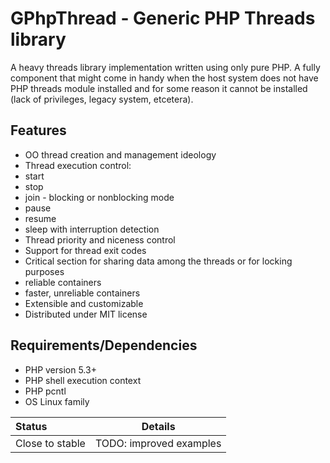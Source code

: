 GPhpThread - Generic PHP Threads library
========================================

A heavy threads library implementation written using only pure PHP. 
A fully component that might come in handy when the host system does
not have PHP threads module installed and for some reason it cannot
be installed (lack of privileges, legacy system, etcetera).

Features
--------

* OO thread creation and management ideology
* Thread execution control:
 * start
 * stop
 * join - blocking or nonblocking mode
 * pause
 * resume
 * sleep with interruption detection
* Thread priority and niceness control
* Support for thread exit codes
* Critical section for sharing data among the threads or for locking purposes
 * reliable containers
 * faster, unreliable containers
* Extensible and customizable
* Distributed under MIT license

Requirements/Dependencies
-------------------------

* PHP version 5.3+
* PHP shell execution context
* PHP pcntl
* OS Linux family

|Status|Details|
|:-----|:------------------------------------------------------------------------:|
|Close to stable|TODO: improved examples|

